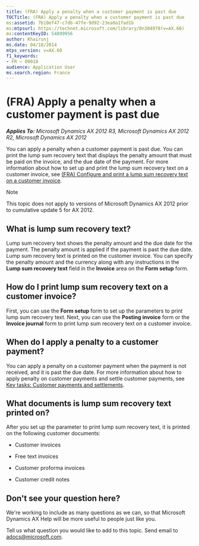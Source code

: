 ```yaml
---
title: (FRA) Apply a penalty when a customer payment is past due
TOCTitle: (FRA) Apply a penalty when a customer payment is past due
ms:assetid: 7b10ef47-c7db-47fe-9d92-23ea0a1fad1b
ms:mtpsurl: https://technet.microsoft.com/library/Dn304978(v=AX.60)
ms:contentKeyID: 54899956
author: Khairunj
ms.date: 04/18/2014
mtps_version: v=AX.60
f1_keywords:
- FR – 00018
audience: Application User
ms.search.region: France
---
```


# (FRA) Apply a penalty when a customer payment is past due 


_**Applies To:** Microsoft Dynamics AX 2012 R3, Microsoft Dynamics AX 2012 R2, Microsoft Dynamics AX 2012_

You can apply a penalty when a customer payment is past due. You can print the lump sum recovery text that displays the penalty amount that must be paid on the invoice, and the due date of the payment. For more information about how to set up and print the lump sum recovery text on a customer invoice, see [(FRA) Configure and print a lump sum recovery text on a customer invoice](fra-configure-and-print-a-lump-sum-recovery-text-on-a-customer-invoice.md).


> [!NOTE]
> <P>This topic does not apply to versions of Microsoft Dynamics AX 2012 prior to cumulative update 5 for AX 2012.</P>



## What is lump sum recovery text?

Lump sum recovery text shows the penalty amount and the due date for the payment. The penalty amount is applied if the payment is past the due date. Lump sum recovery text is printed on the customer invoice. You can specify the penalty amount and the currency along with any instructions in the **Lump sum recovery text** field in the **Invoice** area on the **Form setup** form.

## How do I print lump sum recovery text on a customer invoice?

First, you can use the **Form setup** form to set up the parameters to print lump sum recovery text. Next, you can use the **Posting invoice** form or the **Invoice journal** form to print lump sum recovery text on a customer invoice.

## When do I apply a penalty to a customer payment?

You can apply a penalty on a customer payment when the payment is not received, and it is past the due date. For more information about how to apply penalty on customer payments and settle customer payments, see [Key tasks: Customer payments and settlements](key-tasks-customer-payments-and-settlements.md).

## What documents is lump sum recovery text printed on?

After you set up the parameter to print lump sum recovery text, it is printed on the following customer documents:

  - Customer invoices

  - Free text invoices

  - Customer proforma invoices

  - Customer credit notes

## Don't see your question here?

We're working to include as many questions as we can, so that Microsoft Dynamics AX Help will be more useful to people just like you.

Tell us what question you would like to add to this topic. Send email to <adocs@microsoft.com>.

  


